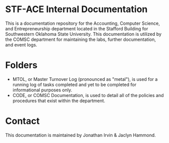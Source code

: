 # STF-ACE Internal Documentation
This is a documentation repository for the Accounting, Computer Science, and Entrepreneurship department located in the Stafford Building for Southwestern Oklahoma State University.  This documentation is utilized by the COMSC department for maintaining the labs, further documentation, and event logs.

# Folders

* MTOL, or Master Turnover Log (pronounced as "metal"), is used for a running log of tasks completed and yet to be completed for informational purposes only.
* CODE, or COMSC Documentation, is used to detail all of the policies and procedures that exist within the department.

# Contact
This documentation is maintained by Jonathan Irvin & Jaclyn Hammond.
